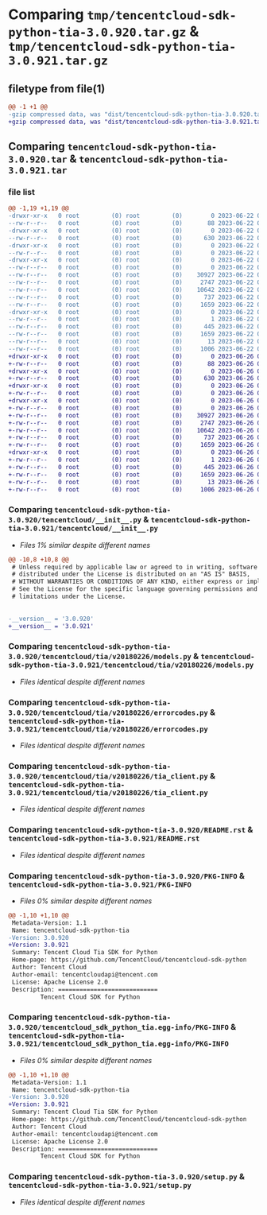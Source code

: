 # Comparing `tmp/tencentcloud-sdk-python-tia-3.0.920.tar.gz` & `tmp/tencentcloud-sdk-python-tia-3.0.921.tar.gz`

## filetype from file(1)

```diff
@@ -1 +1 @@
-gzip compressed data, was "dist/tencentcloud-sdk-python-tia-3.0.920.tar", last modified: Thu Jun 22 00:37:06 2023, max compression
+gzip compressed data, was "dist/tencentcloud-sdk-python-tia-3.0.921.tar", last modified: Mon Jun 26 00:34:41 2023, max compression
```

## Comparing `tencentcloud-sdk-python-tia-3.0.920.tar` & `tencentcloud-sdk-python-tia-3.0.921.tar`

### file list

```diff
@@ -1,19 +1,19 @@
-drwxr-xr-x   0 root         (0) root         (0)        0 2023-06-22 00:37:06.000000 tencentcloud-sdk-python-tia-3.0.920/
--rw-r--r--   0 root         (0) root         (0)       88 2023-06-22 00:37:06.000000 tencentcloud-sdk-python-tia-3.0.920/setup.cfg
-drwxr-xr-x   0 root         (0) root         (0)        0 2023-06-22 00:37:06.000000 tencentcloud-sdk-python-tia-3.0.920/tencentcloud/
--rw-r--r--   0 root         (0) root         (0)      630 2023-06-22 00:37:06.000000 tencentcloud-sdk-python-tia-3.0.920/tencentcloud/__init__.py
-drwxr-xr-x   0 root         (0) root         (0)        0 2023-06-22 00:37:06.000000 tencentcloud-sdk-python-tia-3.0.920/tencentcloud/tia/
--rw-r--r--   0 root         (0) root         (0)        0 2023-06-22 00:37:06.000000 tencentcloud-sdk-python-tia-3.0.920/tencentcloud/tia/__init__.py
-drwxr-xr-x   0 root         (0) root         (0)        0 2023-06-22 00:37:06.000000 tencentcloud-sdk-python-tia-3.0.920/tencentcloud/tia/v20180226/
--rw-r--r--   0 root         (0) root         (0)        0 2023-06-22 00:37:06.000000 tencentcloud-sdk-python-tia-3.0.920/tencentcloud/tia/v20180226/__init__.py
--rw-r--r--   0 root         (0) root         (0)    30927 2023-06-22 00:37:06.000000 tencentcloud-sdk-python-tia-3.0.920/tencentcloud/tia/v20180226/models.py
--rw-r--r--   0 root         (0) root         (0)     2747 2023-06-22 00:37:06.000000 tencentcloud-sdk-python-tia-3.0.920/tencentcloud/tia/v20180226/errorcodes.py
--rw-r--r--   0 root         (0) root         (0)    10642 2023-06-22 00:37:06.000000 tencentcloud-sdk-python-tia-3.0.920/tencentcloud/tia/v20180226/tia_client.py
--rw-r--r--   0 root         (0) root         (0)      737 2023-06-22 00:37:06.000000 tencentcloud-sdk-python-tia-3.0.920/README.rst
--rw-r--r--   0 root         (0) root         (0)     1659 2023-06-22 00:37:06.000000 tencentcloud-sdk-python-tia-3.0.920/PKG-INFO
-drwxr-xr-x   0 root         (0) root         (0)        0 2023-06-22 00:37:06.000000 tencentcloud-sdk-python-tia-3.0.920/tencentcloud_sdk_python_tia.egg-info/
--rw-r--r--   0 root         (0) root         (0)        1 2023-06-22 00:37:06.000000 tencentcloud-sdk-python-tia-3.0.920/tencentcloud_sdk_python_tia.egg-info/dependency_links.txt
--rw-r--r--   0 root         (0) root         (0)      445 2023-06-22 00:37:06.000000 tencentcloud-sdk-python-tia-3.0.920/tencentcloud_sdk_python_tia.egg-info/SOURCES.txt
--rw-r--r--   0 root         (0) root         (0)     1659 2023-06-22 00:37:06.000000 tencentcloud-sdk-python-tia-3.0.920/tencentcloud_sdk_python_tia.egg-info/PKG-INFO
--rw-r--r--   0 root         (0) root         (0)       13 2023-06-22 00:37:06.000000 tencentcloud-sdk-python-tia-3.0.920/tencentcloud_sdk_python_tia.egg-info/top_level.txt
--rw-r--r--   0 root         (0) root         (0)     1006 2023-06-22 00:37:06.000000 tencentcloud-sdk-python-tia-3.0.920/setup.py
+drwxr-xr-x   0 root         (0) root         (0)        0 2023-06-26 00:34:41.000000 tencentcloud-sdk-python-tia-3.0.921/
+-rw-r--r--   0 root         (0) root         (0)       88 2023-06-26 00:34:41.000000 tencentcloud-sdk-python-tia-3.0.921/setup.cfg
+drwxr-xr-x   0 root         (0) root         (0)        0 2023-06-26 00:34:41.000000 tencentcloud-sdk-python-tia-3.0.921/tencentcloud/
+-rw-r--r--   0 root         (0) root         (0)      630 2023-06-26 00:34:40.000000 tencentcloud-sdk-python-tia-3.0.921/tencentcloud/__init__.py
+drwxr-xr-x   0 root         (0) root         (0)        0 2023-06-26 00:34:41.000000 tencentcloud-sdk-python-tia-3.0.921/tencentcloud/tia/
+-rw-r--r--   0 root         (0) root         (0)        0 2023-06-26 00:34:40.000000 tencentcloud-sdk-python-tia-3.0.921/tencentcloud/tia/__init__.py
+drwxr-xr-x   0 root         (0) root         (0)        0 2023-06-26 00:34:41.000000 tencentcloud-sdk-python-tia-3.0.921/tencentcloud/tia/v20180226/
+-rw-r--r--   0 root         (0) root         (0)        0 2023-06-26 00:34:40.000000 tencentcloud-sdk-python-tia-3.0.921/tencentcloud/tia/v20180226/__init__.py
+-rw-r--r--   0 root         (0) root         (0)    30927 2023-06-26 00:34:40.000000 tencentcloud-sdk-python-tia-3.0.921/tencentcloud/tia/v20180226/models.py
+-rw-r--r--   0 root         (0) root         (0)     2747 2023-06-26 00:34:40.000000 tencentcloud-sdk-python-tia-3.0.921/tencentcloud/tia/v20180226/errorcodes.py
+-rw-r--r--   0 root         (0) root         (0)    10642 2023-06-26 00:34:40.000000 tencentcloud-sdk-python-tia-3.0.921/tencentcloud/tia/v20180226/tia_client.py
+-rw-r--r--   0 root         (0) root         (0)      737 2023-06-26 00:34:40.000000 tencentcloud-sdk-python-tia-3.0.921/README.rst
+-rw-r--r--   0 root         (0) root         (0)     1659 2023-06-26 00:34:41.000000 tencentcloud-sdk-python-tia-3.0.921/PKG-INFO
+drwxr-xr-x   0 root         (0) root         (0)        0 2023-06-26 00:34:41.000000 tencentcloud-sdk-python-tia-3.0.921/tencentcloud_sdk_python_tia.egg-info/
+-rw-r--r--   0 root         (0) root         (0)        1 2023-06-26 00:34:41.000000 tencentcloud-sdk-python-tia-3.0.921/tencentcloud_sdk_python_tia.egg-info/dependency_links.txt
+-rw-r--r--   0 root         (0) root         (0)      445 2023-06-26 00:34:41.000000 tencentcloud-sdk-python-tia-3.0.921/tencentcloud_sdk_python_tia.egg-info/SOURCES.txt
+-rw-r--r--   0 root         (0) root         (0)     1659 2023-06-26 00:34:41.000000 tencentcloud-sdk-python-tia-3.0.921/tencentcloud_sdk_python_tia.egg-info/PKG-INFO
+-rw-r--r--   0 root         (0) root         (0)       13 2023-06-26 00:34:41.000000 tencentcloud-sdk-python-tia-3.0.921/tencentcloud_sdk_python_tia.egg-info/top_level.txt
+-rw-r--r--   0 root         (0) root         (0)     1006 2023-06-26 00:34:40.000000 tencentcloud-sdk-python-tia-3.0.921/setup.py
```

### Comparing `tencentcloud-sdk-python-tia-3.0.920/tencentcloud/__init__.py` & `tencentcloud-sdk-python-tia-3.0.921/tencentcloud/__init__.py`

 * *Files 1% similar despite different names*

```diff
@@ -10,8 +10,8 @@
 # Unless required by applicable law or agreed to in writing, software
 # distributed under the License is distributed on an "AS IS" BASIS,
 # WITHOUT WARRANTIES OR CONDITIONS OF ANY KIND, either express or implied.
 # See the License for the specific language governing permissions and
 # limitations under the License.
 
 
-__version__ = '3.0.920'
+__version__ = '3.0.921'
```

### Comparing `tencentcloud-sdk-python-tia-3.0.920/tencentcloud/tia/v20180226/models.py` & `tencentcloud-sdk-python-tia-3.0.921/tencentcloud/tia/v20180226/models.py`

 * *Files identical despite different names*

### Comparing `tencentcloud-sdk-python-tia-3.0.920/tencentcloud/tia/v20180226/errorcodes.py` & `tencentcloud-sdk-python-tia-3.0.921/tencentcloud/tia/v20180226/errorcodes.py`

 * *Files identical despite different names*

### Comparing `tencentcloud-sdk-python-tia-3.0.920/tencentcloud/tia/v20180226/tia_client.py` & `tencentcloud-sdk-python-tia-3.0.921/tencentcloud/tia/v20180226/tia_client.py`

 * *Files identical despite different names*

### Comparing `tencentcloud-sdk-python-tia-3.0.920/README.rst` & `tencentcloud-sdk-python-tia-3.0.921/README.rst`

 * *Files identical despite different names*

### Comparing `tencentcloud-sdk-python-tia-3.0.920/PKG-INFO` & `tencentcloud-sdk-python-tia-3.0.921/PKG-INFO`

 * *Files 0% similar despite different names*

```diff
@@ -1,10 +1,10 @@
 Metadata-Version: 1.1
 Name: tencentcloud-sdk-python-tia
-Version: 3.0.920
+Version: 3.0.921
 Summary: Tencent Cloud Tia SDK for Python
 Home-page: https://github.com/TencentCloud/tencentcloud-sdk-python
 Author: Tencent Cloud
 Author-email: tencentcloudapi@tencent.com
 License: Apache License 2.0
 Description: ============================
         Tencent Cloud SDK for Python
```

### Comparing `tencentcloud-sdk-python-tia-3.0.920/tencentcloud_sdk_python_tia.egg-info/PKG-INFO` & `tencentcloud-sdk-python-tia-3.0.921/tencentcloud_sdk_python_tia.egg-info/PKG-INFO`

 * *Files 0% similar despite different names*

```diff
@@ -1,10 +1,10 @@
 Metadata-Version: 1.1
 Name: tencentcloud-sdk-python-tia
-Version: 3.0.920
+Version: 3.0.921
 Summary: Tencent Cloud Tia SDK for Python
 Home-page: https://github.com/TencentCloud/tencentcloud-sdk-python
 Author: Tencent Cloud
 Author-email: tencentcloudapi@tencent.com
 License: Apache License 2.0
 Description: ============================
         Tencent Cloud SDK for Python
```

### Comparing `tencentcloud-sdk-python-tia-3.0.920/setup.py` & `tencentcloud-sdk-python-tia-3.0.921/setup.py`

 * *Files identical despite different names*

